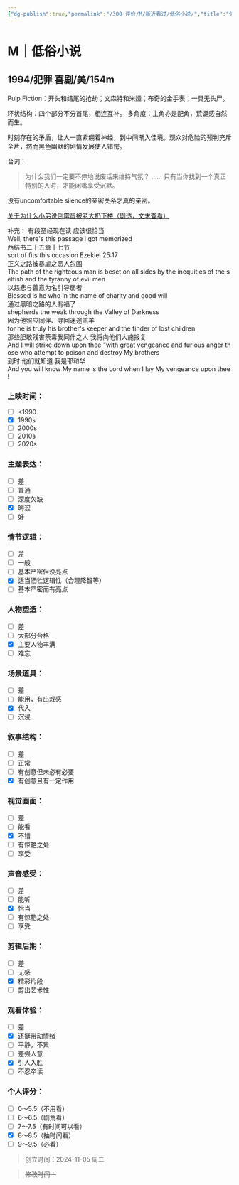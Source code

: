 ```yaml
---
{"dg-publish":true,"permalink":"/300 评价/M/新近看过/低俗小说/","title":"低俗小说","tags":["M","犯罪","喜剧"],"created":"2024-11-05T00:12:08.547+08:00","updated":"2024-11-05T22:50:41.577+08:00"}
---
```


# M｜低俗小说
## 1994/犯罪 喜剧/美/154m
Pulp Fiction：开头和结尾的抢劫；文森特和米娅；布奇的金手表；一具无头尸。

环状结构：四个部分不分首尾，相连互补。
多角度：主角亦是配角，荒诞感自然而生。

时刻存在的矛盾，让人一直紧绷着神经，到中间渐入佳境。观众对危险的预判充斥全片，然而黑色幽默的剧情发展使人错愕。

台词：
> 为什么我们一定要不停地说废话来维持气氛？
> ……
> 只有当你找到一个真正特别的人时，才能闭嘴享受沉默。

没有uncomfortable silence的亲密关系才真的亲密。

[关于为什么小弟说倒霉蛋被老大扔下楼（剧透，文末查看）](也许同样会产生新的传言：文森特因为和老大女人跳扭扭舞而被老大干掉（那把枪是老大的，老大去买早餐了）)

补充：
有段圣经现在读 应该很恰当  
Well, there's this passage I got memorized  
西结书二十五章十七节  
sort of fits this occasion Ezekiel 25:17  
正义之路被暴虐之恶人包围  
The path of the righteous man is beset on all sides by the inequities of the selfish and the tyranny of evil men  
以慈悲与善意为名引导弱者  
Blessed is he who in the name of charity and good will  
通过黑暗之路的人有福了  
shepherds the weak through the Valley of Darkness  
因为他照应同伴、寻回迷途羔羊  
for he is truly his brother's keeper and the finder of lost children  
那些胆敢残害荼毒我同伴之人 我将向他们大施报复  
And I will strike down upon thee "with great vengeance and furious anger those who attempt to poison and destroy My brothers  
到时 他们就知道 我是耶和华  
And you will know My name is the Lord when I lay My vengeance upon thee!
### 上映时间：
- [ ] <1990
- [x] 1990s
- [ ] 2000s
- [ ] 2010s
- [ ] 2020s
### 主题表达：
- [ ] 差
- [ ] 普通
- [ ] 深度欠缺
- [x] 晦涩
- [ ] 好
### 情节逻辑：
- [ ] 差
- [ ] 一般
- [ ] 基本严密但没亮点
- [x] 适当牺牲逻辑性（合理降智等）
- [ ] 基本严密而有亮点
### 人物塑造：
- [ ] 差
- [ ] 大部分合格
- [x] 主要人物丰满
- [ ] 难忘
### 场景道具：
- [ ] 差
- [ ] 能用，有出戏感
- [x] 代入
- [ ] 沉浸
### 叙事结构：
- [ ] 差
- [ ] 正常
- [ ] 有创意但未必有必要
- [x] 有创意且有一定作用
### 视觉画面：
- [ ] 差
- [ ] 能看
- [x] 不错
- [ ] 有惊艳之处
- [ ] 享受
### 声音感受：
- [ ] 差
- [ ] 能听
- [x] 恰当
- [ ] 有惊艳之处
- [ ] 享受
### 剪辑后期：
- [ ] 差
- [ ] 无感
- [x] 精彩片段
- [ ] 剪出艺术性
### 观看体验：
- [ ] 差
- [x] 还挺带动情绪
- [ ] 平静，不累
- [ ] 差强人意
- [x] 引人入胜
- [ ] 不忍卒读
### 个人评分：
- [ ] 0～5.5（不用看）
- [ ] 6～6.5（剧荒看）
- [ ] 7～7.5（有时间可以看）
- [x] 8～8.5（抽时间看）
- [ ] 9～9.5（必看）

>创立时间：2024-11-05 周二

>~~修改时间：~~



